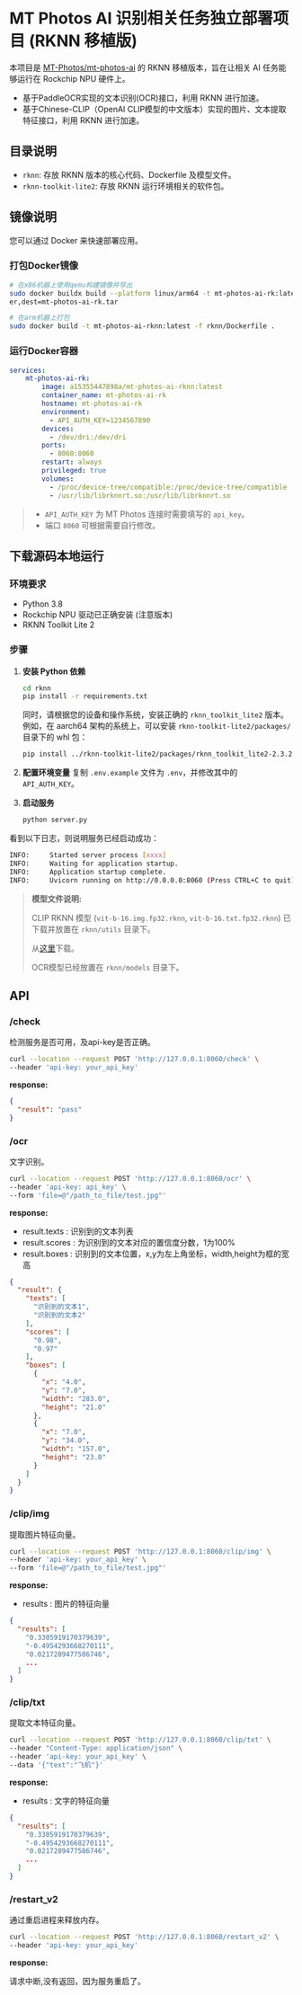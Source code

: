 # MT Photos AI 识别相关任务独立部署项目 (RKNN 移植版)

本项目是 [MT-Photos/mt-photos-ai](https://github.com/MT-Photos/mt-photos-ai) 的 RKNN 移植版本，旨在让相关 AI 任务能够运行在 Rockchip NPU 硬件上。

- 基于PaddleOCR实现的文本识别(OCR)接口，利用 RKNN 进行加速。
- 基于Chinese-CLIP（OpenAI CLIP模型的中文版本）实现的图片、文本提取特征接口，利用 RKNN 进行加速。


## 目录说明

- `rknn`: 存放 RKNN 版本的核心代码、Dockerfile 及模型文件。
- `rknn-toolkit-lite2`: 存放 RKNN 运行环境相关的软件包。

## 镜像说明

您可以通过 Docker 来快速部署应用。

### 打包Docker镜像

```bash
# 在x86机器上使用qemu构建镜像并导出
sudo docker buildx build --platform linux/arm64 -t mt-photos-ai-rk:latest -f rknn/Dockerfile . --output type=dock
er,dest=mt-photos-ai-rk.tar
```

```bash
# 在arm机器上打包
sudo docker build -t mt-photos-ai-rknn:latest -f rknn/Dockerfile .
```

### 运行Docker容器

```yaml
services:
    mt-photos-ai-rk:
        image: a15355447898a/mt-photos-ai-rknn:latest
        container_name: mt-photos-ai-rk
        hostname: mt-photos-ai-rk
        environment:
          - API_AUTH_KEY=1234567890
        devices:
          - /dev/dri:/dev/dri
        ports:
          - 8060:8060
        restart: always
        privileged: true
        volumes:
          - /proc/device-tree/compatible:/proc/device-tree/compatible
          - /usr/lib/librknnrt.so:/usr/lib/librknnrt.so
```

> - `API_AUTH_KEY` 为 MT Photos 连接时需要填写的 `api_key`。
> - 端口 `8060` 可根据需要自行修改。

## 下载源码本地运行

### 环境要求

- Python 3.8
- Rockchip NPU 驱动已正确安装 (注意版本)
- RKNN Toolkit Lite 2

### 步骤

1.  **安装 Python 依赖**
    ```bash
    cd rknn
    pip install -r requirements.txt
    ```
    同时，请根据您的设备和操作系统，安装正确的 `rknn_toolkit_lite2` 版本。例如，在 aarch64 架构的系统上，可以安装 `rknn-toolkit-lite2/packages/` 目录下的 whl 包：
    ```bash
    pip install ../rknn-toolkit-lite2/packages/rknn_toolkit_lite2-2.3.2-cp38-cp38-manylinux_2_17_aarch64.manylinux2014_aarch64.whl
    ```

2.  **配置环境变量**
    复制 `.env.example` 文件为 `.env`，并修改其中的 `API_AUTH_KEY`。

3.  **启动服务**
    ```bash
    python server.py
    ```

看到以下日志，则说明服务已经启动成功：
```bash
INFO:     Started server process [xxxx]
INFO:     Waiting for application startup.
INFO:     Application startup complete.
INFO:     Uvicorn running on http://0.0.0.0:8060 (Press CTRL+C to quit)
```

> **模型文件说明:**
>
> CLIP RKNN 模型 (`vit-b-16.img.fp32.rknn`, `vit-b-16.txt.fp32.rknn`) 已下载并放置在 `rknn/utils` 目录下。
>
> 从[这里](https://github.com/a15355447898a/mt-photos-ai-rk/releases/tag/0.0)下载。
>
> OCR模型已经放置在 `rknn/models` 目录下。

## API

### /check

检测服务是否可用，及api-key是否正确。

```bash
curl --location --request POST 'http://127.0.0.1:8060/check' \
--header 'api-key: your_api_key'
```

**response:**

```json
{
  "result": "pass"
}
```

### /ocr

文字识别。

```bash
curl --location --request POST 'http://127.0.0.1:8060/ocr' \
--header 'api-key: api_key' \
--form 'file=@"/path_to_file/test.jpg"'
```

**response:**

- result.texts : 识别到的文本列表
- result.scores : 为识别到的文本对应的置信度分数，1为100%
- result.boxes : 识别到的文本位置，x,y为左上角坐标，width,height为框的宽高

```json
{
  "result": {
    "texts": [
      "识别到的文本1",
      "识别到的文本2"
    ],
    "scores": [
      "0.98",
      "0.97"
    ],
    "boxes": [
      {
        "x": "4.0",
        "y": "7.0",
        "width": "283.0",
        "height": "21.0"
      },
      {
        "x": "7.0",
        "y": "34.0",
        "width": "157.0",
        "height": "23.0"
      }
    ]
  }
}
```

### /clip/img

提取图片特征向量。

```bash
curl --location --request POST 'http://127.0.0.1:8060/clip/img' \
--header 'api-key: your_api_key' \
--form 'file=@"/path_to_file/test.jpg"'
```

**response:**

- results : 图片的特征向量

```json
{
  "results": [
    "0.3305919170379639",
    "-0.4954293668270111",
    "0.0217289477586746",
    ...
  ]
}
```

### /clip/txt

提取文本特征向量。

```bash
curl --location --request POST 'http://127.0.0.1:8060/clip/txt' \
--header "Content-Type: application/json" \
--header 'api-key: your_api_key' \
--data '{"text":"飞机"}'
```

**response:**

- results : 文字的特征向量

```json
{
  "results": [
    "0.3305919170379639",
    "-0.4954293668270111",
    "0.0217289477586746",
    ...
  ]
}
```

### /restart_v2

通过重启进程来释放内存。

```bash
curl --location --request POST 'http://127.0.0.1:8060/restart_v2' \
--header 'api-key: your_api_key'
```

**response:**

请求中断,没有返回，因为服务重启了。
